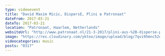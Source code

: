 ```yaml
---
type: videoevent
title: "David Maxim Micic, DispersE, Plini в Patronaat"
dateFrom: 2017-03-21
dateTo: 2017-03-21
location: "Patronaat, Haarlem, Netherlands"
websiteUrl: "http://www.patronaat.nl/21-3-2017/plini-aus-%2B-disperse-pl-%2B-david-maxim-micic-srb-"
image: "https://res.cloudinary.com/yktoo/image/upload/blog/7qvi95mnc52o2819.jpg"
videocategories: music
posts: "0317"
---
```

